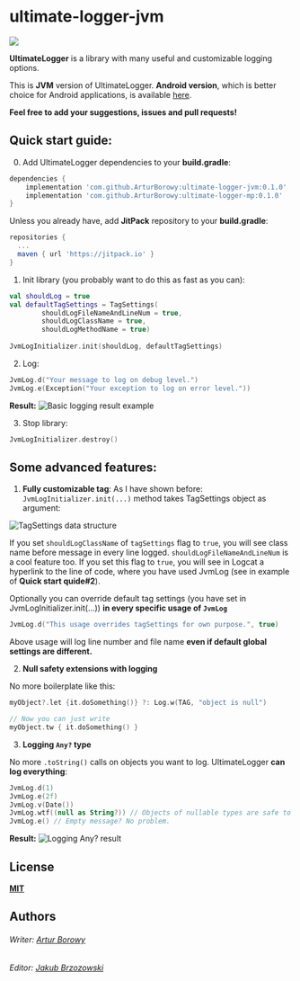 # ultimate-logger-jvm
[![](https://jitpack.io/v/ArturBorowy/ultimate-logger-jvm.svg)](https://jitpack.io/#ArturBorowy/ultimate-logger-jvm)

**UltimateLogger** is a library with many useful and customizable logging options.

This is **JVM** version of UltimateLogger. **Android version**, which is better choice for Android applications, is available [here](https://github.com/ArturBorowy/ultimate-logger-android).

**Feel free to add your suggestions, issues and pull requests!**

## Quick start guide:

0. Add UltimateLogger dependencies to your **build.gradle**:
```groovy
dependencies {
    implementation 'com.github.ArturBorowy:ultimate-logger-jvm:0.1.0'
    implementation 'com.github.ArturBorowy:ultimate-logger-mp:0.1.0'
}
```

Unless you already have, add **JitPack** repository to your **build.gradle**:

```groovy
repositories {
  ...
  maven { url 'https://jitpack.io' }
}
```

1. Init library (you probably want to do this as fast as you can):

```kotlin
val shouldLog = true
val defaultTagSettings = TagSettings(
        shouldLogFileNameAndLineNum = true,
        shouldLogClassName = true,
        shouldLogMethodName = true)
        
JvmLogInitializer.init(shouldLog, defaultTagSettings)
```

2. Log:
```kotlin
JvmLog.d("Your message to log on debug level.")
JvmLog.e(Exception("Your exception to log on error level."))
```
**Result:**
![Basic logging result example](https://i.imgur.com/bWgqjhf.png)

3. Stop library:
```kotlin
JvmLogInitializer.destroy()
```

## Some advanced features:
1. **Fully customizable tag**:
As I have shown before: `JvmLogInitializer.init(...)` method takes TagSettings object as argument:

![TagSettings data structure](https://i.imgur.com/oARBKaw.png)

If you set `shouldLogClassName` of `tagSettings` flag to `true`, you will see class name before message in every line logged. `shouldLogFileNameAndLineNum` is a cool feature too. If you set this flag to `true`, you will see in Logcat a hyperlink to the line of code, where you have used JvmLog (see in example of **Quick start quide#2**).

Optionally you can override default tag settings (you have set in JvmLogInitializer.init(...)) **in every specific usage of `JvmLog`**

```kotlin
JvmLog.d("This usage overrides tagSettings for own purpose.", true)
```
Above usage will log line number and file name **even if default global settings are different.**

2. **Null safety extensions with logging**

No more boilerplate like this:
```kotlin
myObject?.let {it.doSomething()} ?: Log.w(TAG, "object is null")

// Now you can just write
myObject.tw { it.doSomething() }
```

3. **Logging `Any?` type**

No more `.toString()` calls on objects you want to log. UltimateLogger **can log everything**:

```kotlin
JvmLog.d(1)
JvmLog.e(2f)
JvmLog.v(Date())
JvmLog.wtf((null as String?)) // Objects of nullable types are safe to log!
JvmLog.e() // Empty message? No problem.
```
**Result:**
![Logging Any? result](https://i.imgur.com/xpnUtFX.png)

## License

**[MIT](LICENSE)**
  
## Authors
  
###### Writer: [Artur Borowy](https://github.com/ArturBorowy)
###### Editor: [Jakub Brzozowski](https://github.com/KubaB)
